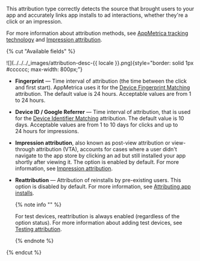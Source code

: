 This attribution type correctly detects the source that brought users to your app and accurately links app installs to ad interactions, whether they're a click or an impression.

For more information about attribution methods, see [AppMetrica tracking technology](../technology.md) and [Impression attribution](../vta-tracking-specification.md).

{% cut "Available fields" %}

![](../../../_images/attribution-desc-{{ locale }}.png){style="border: solid 1px #cccccc; max-width: 800px;"}  

- **Fingerprint** — Time interval of attribution (the time between the click and first start). AppMetrica uses it for the [Device Fingerprint Matching](../technology.md) attribution. The default value is 24 hours.
   Acceptable values are from 1 to 24 hours.

- **Device ID / Google Referrer** — Time interval of attribution, that is used for the [Device Identifier Matching](../technology.md) attribution. The default value is 10 days.
   Acceptable values are from 1 to 10 days for clicks and up to 24 hours for impressions.

- **Impression attribution**, also known as post-view attribution or view-through attribution (VTA), accounts for cases where a user didn't navigate to the app store by clicking an ad but still installed your app shortly after viewing it. The option is enabled by default. For more information, see [Impression attribution](../vta-tracking-specification.md).

- **Reattribution** — Attribution of reinstalls by pre-existing users. This option is disabled by default. For more information, see [Attributing app installs](../policy.md#reattribution).

   {% note info "" %}

   For test devices, reattribution is always enabled (regardless of the option status). For more information about adding test devices, see [Testing attribution](../testing-attribution.md).

   {% endnote %}

{% endcut %}
